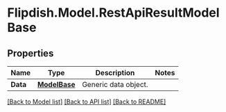 # Flipdish.Model.RestApiResultModelBase
## Properties

Name | Type | Description | Notes
------------ | ------------- | ------------- | -------------
**Data** | [**ModelBase**](ModelBase.md) | Generic data object. | 

[[Back to Model list]](../README.md#documentation-for-models) [[Back to API list]](../README.md#documentation-for-api-endpoints) [[Back to README]](../README.md)

